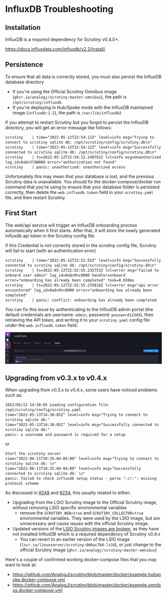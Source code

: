 # InfluxDB Troubleshooting

## Installation 
InfluxDB is a required dependency for Scrutiny v0.4.0+. 

https://docs.influxdata.com/influxdb/v2.2/install/

## Persistence

To ensure that all data is correctly stored, you must also persist the InfluxDB database directory

- If you're using the Official Scrutiny Omnibus image (`ghcr.io/analogj/scrutiny:master-omnibus`), the path is `/opt/scrutiny/influxdb`
- If you're deploying in Hub/Spoke mode with the InfluxDB maintained image (`influxdb:2.2`), the path is `/var/lib/influxdb2`

If you attempt to restart Scrutiny but you forgot to persist the InfluxDB directory, you will get an error message like follows:

```
scrutiny    | time="2022-05-12T22:54:12Z" level=info msg="Trying to connect to scrutiny sqlite db: /opt/scrutiny/config/scrutiny.db\n"
scrutiny    | time="2022-05-12T22:54:12Z" level=info msg="Successfully connected to scrutiny sqlite db: /opt/scrutiny/config/scrutiny.db\n"
scrutiny    | ts=2022-05-12T22:54:12.240791Z lvl=info msg=Unauthorized log_id=0aQcVlOW000 error="authorization not found"
scrutiny    | panic: unauthorized: unauthorized access
```

Unfortunately this may mean that your database is lost, and the previous Scrutiny data is unavailable. 
You should fix the docker-compose/docker run command that you're using to ensure that your database folder is persisted correctly, 
then delete the `web.influxdb.token` field in your `scrutiny.yaml` file, and then restart Scrutiny.


## First Start
The web/api service will trigger an InfluxDB onboarding process automatically when it first starts. After that, it will store the newly generated influxdb api token in the Scrutiny config file. 

If this Credential is not correctly stored in the scrutiny config file, Scrutiny will fail to start (with an authentication error)

```
scrutiny    | time="2022-05-12T22:52:55Z" level=info msg="Successfully connected to scrutiny sqlite db: /opt/scrutiny/config/scrutiny.db\n"
scrutiny    | ts=2022-05-12T22:52:55.235753Z lvl=error msg="failed to onboard user admin" log_id=0aQcRnc0000 handler=onboard error="onboarding has already been completed" took=0.038ms
scrutiny    | ts=2022-05-12T22:52:55.235816Z lvl=error msg="api error encountered" log_id=0aQcRnc0000 error="onboarding has already been completed"
scrutiny    | panic: conflict: onboarding has already been completed
```

You can fix this issue by authenticating to the InfluxDB admin portal (the default credentials are username: `admin`, password: `password12345`),
then retrieving the API token, and writing it to your `scrutiny.yaml` config file under the `web.influxdb.token` field:

![influx db admin token](./influxdb-admin-token.png)

## Upgrading from v0.3.x to v0.4.x

When upgrading from v0.3.x to v0.4.x, some users have noticed problems such as:

```
2022/05/13 14:38:05 Loading configuration file: /opt/scrutiny/config/scrutiny.yaml
time="2022-05-13T14:38:05Z" level=info msg="Trying to connect to scrutiny sqlite db:"
time="2022-05-13T14:38:05Z" level=info msg="Successfully connected to scrutiny sqlite db:"
panic: a username and password is required for a setup
```

or 

```
Start the scrutiny server
time="2022-06-11T10:35:04-04:00" level=info msg="Trying to connect to scrutiny sqlite db: \n"
time="2022-06-11T10:35:04-04:00" level=info msg="Successfully connected to scrutiny sqlite db: \n"
panic: failed to check influxdb setup status - parse "://:": missing protocol scheme
```

As discussed in [#248](https://github.com/AnalogJ/scrutiny/issues/248) and [#234](https://github.com/AnalogJ/scrutiny/issues/234),
this usually related to either:

- Upgrading from the LSIO Scrutiny image to the Official Scrutiny image, without removing LSIO specific environmental variables
  - remove the `SCRUTINY_WEB=true` and `SCRUTINY_COLLECTOR=true` environmental variables. They were used by the LSIO image, but are unnecessary and cause issues with the official Scrutiny image.
- Updated versions of the [LSIO Scrutiny images are broken](https://github.com/linuxserver/docker-scrutiny/issues/22), as they have not installed InfluxDB which is a required dependency of Scrutiny v0.4.x
  - You can revert to an earlier version of the LSIO image (`lscr.io/linuxserver/scrutiny:060ac7b8-ls34`), or just change to the official Scrutiny image (`ghcr.io/analogj/scrutiny:master-omnibus`)

Here's a couple of confirmed working docker-compose files that you may want to look at:

- https://github.com/AnalogJ/scrutiny/blob/master/docker/example.hubspoke.docker-compose.yml
- https://github.com/AnalogJ/scrutiny/blob/master/docker/example.omnibus.docker-compose.yml
